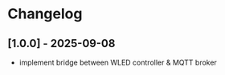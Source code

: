 # Changelog

<!-- Changelog created using the [Simple Changelog](https://marketplace.visualstudio.com/items?itemName=tobiaswaelde.vscode-simple-changelog) extension for VS Code. -->

## [1.0.0] - 2025-09-08
- implement bridge between WLED controller & MQTT broker